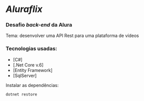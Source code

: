 # _Aluraflix_

### Desafio _back-end_ da Alura 
Tema: desenvolver uma API Rest para uma plataforma de vídeos

### Tecnologias usadas:

- [C#] 
- [.Net Core v.6] 
- [Entity Framework]
- [SqlServer]

Instalar as dependências:

```
dotnet restore
```
